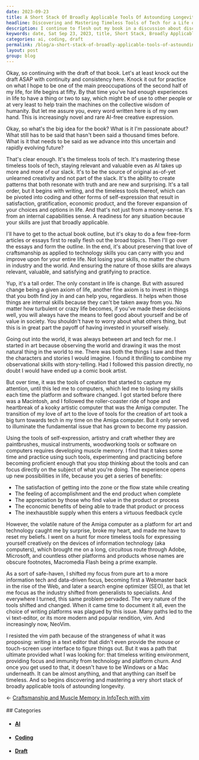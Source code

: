 ```yaml
---
date: 2023-09-23
title: A Short Stack Of Broadly Applicable Tools Of Astounding Longevity
headline: Discovering and Mastering Timeless Tools of Tech for a Life of Self-Expression and Gratification.
description: I continue to flesh out my book in a discussion about discovering the timeless tools of technology to stay relevant and valuable in the face of a rapidly changing world, and to do it in a way that provides a lifetime of satisfaction, gratification, and economic product. Invest in yourself wisely and equip yourself with the skills to be of value in any situation.
keywords: date, Sat Sep 23, 2023, title, Short Stack, Broadly Applicable, Tools, Astounding Longevity, Draft, Book, Preoccupations, Life, Experiences, Collective Wisdom, Humanity, AI-free, Creative Expression, Big Idea, Passionate, Timeless Tools, Tech, Relevant, Valuable, AI, Original, Unlearned, Creativity, Patterns, Resonate, Truth, Surprising, Writing, Coding, Self-Expression,
categories: ai, coding, draft
permalink: /blog/a-short-stack-of-broadly-applicable-tools-of-astounding-longevity/
layout: post
group: blog
---
```



Okay, so continuing with the draft of that book. Let's at least knock out the
draft ASAP with continuity and consistency here. Knock it out for practice on
what I hope to be one of the main preoccupations of the second half of my life,
for life begins at fifty. By that time you've had enough experiences in life to
have a thing or two to say, which might be of use to other people or at very
least to help train the machines on the collective wisdom of humanity. But let
me assure you, every word written here is of my own hand. This is increasingly
novel and rare AI-free creative expression.

Okay, so what's the big idea for the book? What is it I'm passionate about?
What still has to be said that hasn't been said a thousand times before. What
is it that needs to be said as we advance into this uncertain and rapidly
evolving future?

That's clear enough. It's the timeless tools of tech. It's mastering these
timeless tools of tech, staying relevant and valuable even as AI takes up more
and more of our slack. It's to be the source of original as-of-yet unlearned
creativity and not part of the slack. It's the ability to create patterns that
both resonate with truth and are new and surprising. It's a tall order, but it
begins with writing, and the timeless tools thereof, which can be pivoted into
coding and other forms of self-expression that result in satisfaction,
gratification, economic product, and the forever expansion of your choices and
options in life. And that's not just from a money-sense. It's from an internal
capabilities sense. A readiness for any situation because your skills are just
that broadly applicable.

I'll have to get to the actual book outline, but it's okay to do a few
free-form articles or essays first to really flesh out the broad topics. Then
I'll go over the essays and form the outline. In the end, it's about preserving
that love of craftsmanship as applied to technology skills you can carry with
you and improve upon for your entire life. Not losing your skills, no matter
the churn in industry and the world. And ensuring the nature of those skills
are always relevant, valuable, and satisfying and gratifying to practice.

Yup, it's a tall order. The only constant in life is change. But with assured
change being a given axiom of life, another fine axiom is to invest in things
that you both find joy in and can help you, regardless. It helps when those
things are internal skills because they can't be taken away from you. No matter
how turbulent or crazy life becomes, if you've made these decisions well, you
will always have the means to feel good about yourself and be of value in
society. You shouldn't have to worry about what others thing, but this is in
great part the payoff of having invested in yourself wisely.

Going out into the world, it was always between art and tech for me. I started
in art because observing the world and drawing it was the most natural thing in
the world to me. There was both the things I saw and then the characters and
stories I would imagine. I found it thrilling to combine my observational
skills with story-telling. Had I followed this passion directly, no doubt I
would have ended up a comic book artist. 

But over time, it was the tools of creation that started to capture my
attention, until this led me to computers, which led me to losing my skills
each time the platform and software changed. I got started before there was a
Macintosh, and I followed the roller-coaster ride of hope and heartbreak of a
kooky artistic computer that was the Amiga computer. The transition of my love
of art to the love of tools for the creation of art took a big turn towards
tech in my time on the Amiga computer. But it only served to illuminate the
fundamental issue that has grown to become my passion.

Using the tools of self-expression, artistry and craft whether they are
paintbrushes, musical instruments, woodworking tools or software on computers
requires developing muscle memory. I find that it takes some time and practice
using such tools, experimenting and practicing before becoming proficient
enough that you stop thinking about the tools and can focus directly on the
subject of what you're doing. The experience opens up new possibilities in
life, because you get a series of benefits:

- The satisfaction of getting into the zone or the flow state while creating
- The feeling of accomplishment and the end product when complete
- The appreciation by those who find value in the product or process
- The economic benefits of being able to trade that product or process
- The inexhaustible supply when this enters a virtuous feedback cycle

However, the volatile nature of the Amiga computer as a platform for art and
technology caught me by surprise, broke my heart, and made me have to reset my
beliefs. I went on a hunt for more timeless tools for expressing yourself
creatively on the devices of information technology (aka computers), which
brought me on a long, circuitous route through Adobe, Microsoft, and countless
other platforms and products whose names are obscure footnotes, Macromedia
Flash being a prime example.

As a sort of safe-haven, I shifted my focus from pure art to a more information
tech and data-driven focus, becoming first a Webmaster back in the rise of the
Web, and later a search engine optimizer (SEO), as that let me focus as the
industry shifted from generalists to specialists. And everywhere I turned, this
same problem pervaded. The very nature of the tools shifted and changed. When
it came time to document it all, even the choice of writing platforms was
plagued by this issue. Many paths led to the vi text-editor, or its more modern
and popular rendition, vim. And increasingly now, NeoVim. 

I resisted the vim path because of the strangeness of what it was proposing:
writing in a text editor that didn't even provide the mouse or touch-screen
user interface to figure things out. But it was a path that ultimate provided
what I was looking for: that timeless writing environment, providing focus and
immunity from technology and platform churn. And once you get used to that, it
doesn't have to be Windows or a Mac underneath. It can be almost anything, and
that anything can itself be timeless. And so begins discovering and mastering a
very short stack of broadly applicable tools of astounding longevity.



















<div class="arrow-links"><div class="post-nav-prev"><span class="arrow">&larr;&nbsp;</span><a href="/blog/craftsmanship-and-muscle-memory-in-infotech-with-vim/">Craftsmanship and Muscle Memory in InfoTech with vim</a></div> &nbsp; <div class="post-nav-next"><a href=""></a></div></div>
## Categories

<ul>
<li><h4><a href='/ai/'>AI</a></h4></li>
<li><h4><a href='/coding/'>Coding</a></h4></li>
<li><h4><a href='/draft/'>Draft</a></h4></li></ul>